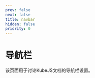 ```yaml
---
prev: false
next: false
title: navbar
hidden: false
priority: 0
---
```


# 导航栏

该页面用于讨论KubeJS文档的导航栏设置。
